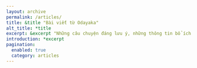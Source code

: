 ```yaml
---
layout: archive
permalink: /articles/
title: &title "Bài viết từ Odayaka"
alt_title: *title
excerpt: &excerpt "Những câu chuyện đáng lưu ý, những thông tin bổ ích thu được từ tất cả mọi người trong đời sống được tổng hợp lại [*lấy vợ*](/tag/wife/), [*Phú Quốc*](/tag/phú-quốc/), [*Xe cho thuê*](/tag/xe/), [#TIL](/til/),và [tất cả thẻ](/tag/)."
introduction: *excerpt
pagination: 
  enabled: true
  category: articles
---
```

